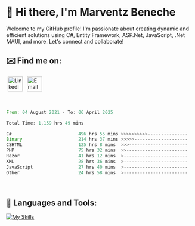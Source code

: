 # 👋 Hi there, I'm Marventz Beneche

Welcome to my GitHub profile! I'm passionate about creating dynamic and efficient solutions using C#, Entity Framework, ASP.Net, JavaScript, .Net MAUI, and more. Let's connect and collaborate!

## ✉️ Find me on:
 <a href="https://linkedin.com/in/benechem" target="_blank" rel="noopener noreferrer"> <img src="https://icons.iconarchive.com/icons/limav/flat-gradient-social/512/Linkedin-icon.png" alt="LinkedIn" height="40" style="vertical-align:top; margin:4px"></a>
 <a href="mailto:info@benechem.co"> <img src="https://icons.iconarchive.com/icons/dtafalonso/android-lollipop/512/Gmail-icon.png" alt="Email" height="40" style="vertical-align:top; margin:4px"></a>
</p>

<br/>
<!--START_SECTION:waka-->

```rust
From: 04 August 2021 - To: 06 April 2025

Total Time: 1,159 hrs 49 mins

C#                         496 hrs 55 mins >>>>>>>>>>---------------   41.94 %
Binary                     214 hrs 37 mins >>>>>--------------------   18.11 %
CSHTML                     125 hrs 8 mins  >>>----------------------   10.56 %
PHP                        75 hrs 32 mins  >>-----------------------   06.38 %
Razor                      41 hrs 12 mins  >------------------------   03.48 %
XML                        28 hrs 36 mins  >------------------------   02.41 %
JavaScript                 27 hrs 40 mins  >------------------------   02.34 %
Other                      24 hrs 58 mins  >------------------------   02.11 %
```

<!--END_SECTION:waka-->
<br />

## 🧰 Languages and Tools:

[![My Skills](https://skillicons.dev/icons?i=js,html,css,cs,java,php,mysql,dotnet,bootstrap,visualstudio,vscode,androidstudio,azure,xd,wordpress,raspberrypi)](https://skillicons.dev)
<br />


